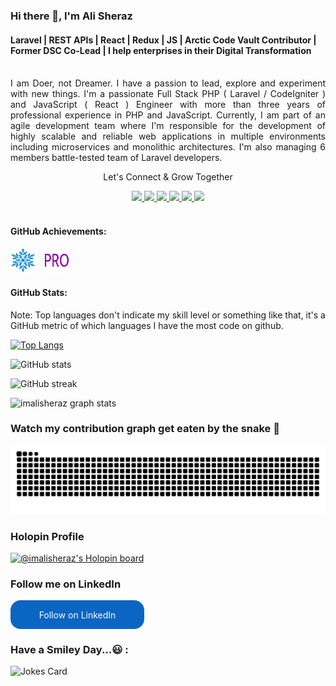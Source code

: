 <!--
**ImAliSheraz/ImAliSheraz** is a ✨ _special_ ✨ repository because its `README.md` (this file) appears on your GitHub profile.
-->

### Hi there 👋, I'm Ali Sheraz

#### Laravel | REST APIs | React | Redux | JS | Arctic Code Vault Contributor | Former DSC Co-Lead | I help enterprises in their Digital Transformation

<!-- <img align="center" alt="GIF" src="github-banner.png" height="150" /> -->

<p align="justify">
<br/>
I am Doer, not Dreamer. I have a passion to lead, explore and experiment with new things. I'm a passionate Full Stack PHP ( Laravel / CodeIgniter ) and JavaScript ( React ) Engineer with more than three years of professional experience in PHP and JavaScript. Currently, I am part of an agile development team where I'm responsible for the development of highly scalable and reliable web applications in multiple environments including microservices and monolithic architectures. I'm also managing 6 members battle-tested team of Laravel developers.
</p>

<div align="center">

<p align="center">Let's Connect & Grow Together </p>

<a href="https://linktr.ee/imalisheraz" target="_blank">
    <img src="https://img.shields.io/badge/Linktree-5FD068?style=for-the-badge&logo=linktree&logoColor=white" />
</a>

<a href="https://www.linkedin.com/in/imalisheraz/" target="_blank">
    <img src="https://img.shields.io/badge/linkedin-%230077B5.svg?&style=for-the-badge&logo=linkedin&logoColor=white" />
</a>

<a href="mailto:imalisheraz@gmail.com" target="_blank">
    <img src="https://img.shields.io/badge/Gmail-BF211D?style=for-the-badge&logo=Google&logoColor=white" />
</a>

<a href="https://www.facebook.com/imalisheraz/" target="_blank">
    <img src="https://img.shields.io/badge/Facebook-1877F2?style=for-the-badge&logo=facebook&logoColor=white" />
</a>

<a href="https://www.instagram.com/imalisheraz/" target="_blank">
    <img src="https://img.shields.io/badge/Instagram-E4405F?style=for-the-badge&logo=instagram&logoColor=white" />
</a>

<a href="https://www.twitter.com/imalisheraz/" target="_blank">
    <img src="https://img.shields.io/badge/Twitter-1DA1F2?style=for-the-badge&logo=twitter&logoColor=white" />
</a>

</div>
<br/>

#### GitHub Achievements:

<a href='https://archiveprogram.github.com/'><img src='https://raw.githubusercontent.com/acervenky/animated-github-badges/master/assets/acbadge.gif' width='40' height='40'></a> <a href='https://github.com/pricing'><img src='https://raw.githubusercontent.com/acervenky/animated-github-badges/master/assets/pro.gif' width='40' height='40'></a>

#### GitHub Stats:

Note: Top languages don't indicate my skill level or something like that, it's a GitHub metric of which languages I have the most code on github.

[![Top Langs](https://github-readme-stats.vercel.app/api/top-langs/?username=imalisheraz&layout=compact&theme=gruvbox)](https://github.com/anuraghazra/github-readme-stats)

![GitHub stats](https://github-readme-stats.vercel.app/api?username=imalisheraz&show_icons=true&include_all_commits=true&count_private=true&theme=gruvbox&layout=compact)

![GitHub streak](https://github-readme-streak-stats.herokuapp.com/?user=imalisheraz&layout=compact&theme=gruvbox)

![imalisheraz graph stats](https://activity-graph.herokuapp.com/graph?username=ImAliSheraz&line=5BCDEC&point=FFFFFF&hide_border=true&bg_color=282828&color=fabd2f)

### Watch my contribution graph get eaten by the snake 🐍

<!-- platane/snk works, it just puts it on a new branch -->

![imalisheraz snake gif](https://github.com/ImAliSheraz/ImAliSheraz/blob/output/github-contribution-grid-snake.svg)

### Holopin Profile
[![@imalisheraz's Holopin board](https://www.holopin.io/api/user/board?user=imalisheraz)](https://holopin.io/@imalisheraz)


### Follow me on LinkedIn

<a style="display: flex;
    flex-direction: column;
    justify-content: center;
    padding: 7px;
    text-align: center;
    outline: none;
    text-decoration: none !important;
    color: #ffffff !important;
    width: 200px;
    height: 32px;
    border-radius: 16px;
    background-color: #0A66C2;
    font-family: 'SF Pro Text', Helvetica, sans-serif;" 
    class="libutton" href="https://www.linkedin.com/comm/mynetwork/discovery-see-all?usecase=PEOPLE_FOLLOWS&followMember=imalisheraz" target="_blank">Follow on LinkedIn</a>
### Have a Smiley Day...😃 :<br>

![Jokes Card](https://readme-jokes.vercel.app/api)
